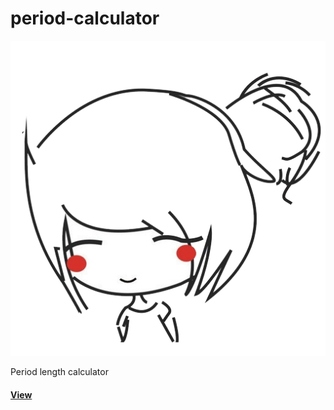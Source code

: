 # period-calculator

[![period-calculator](assets/icons/android-chrome-512x512.png)](https://github.com/msfpt/period-calculator)

Period length calculator

#### [View](https://msfpt.github.io/period-calculator)